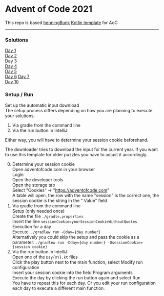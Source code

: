 # Advent of Code 2021

This repo is
based [henningBunk](https://github.com/henningBunk/advent-of-code-kotlin-template) [Kotlin template](https://github.com/henningBunk/advent-of-code-kotlin-template)
for AoC

---

### Solutions

[Day 1](https://github.com/meli-w/AoC-2021/blob/main/app/src/main/kotlin/day01/Day01.kt)  
[Day 2](https://github.com/meli-w/AoC-2021/blob/main/app/src/main/kotlin/day02/Day02.kt)  
[Day 3](https://github.com/meli-w/AoC-2021/blob/main/app/src/main/kotlin/day03/Day03.kt)  
[Day 4](https://github.com/meli-w/AoC-2021/blob/main/app/src/main/kotlin/day04/Day04.kt)  
[Day 5](https://github.com/meli-w/AoC-2021/blob/main/app/src/main/kotlin/day05/Day05.kt)  
[Day 6](https://github.com/meli-w/AoC-2021/blob/main/app/src/main/kotlin/day06/Day06.kt)
[Day 7](https://github.com/meli-w/AoC-2021/blob/main/app/src/main/kotlin/day07/Day07.kt)  
[Day 10](https://github.com/meli-w/AoC-2021/blob/main/app/src/main/kotlin/day10/Day10.kt)  

### Setup / Run

Set up the automatic input download  
The setup process differs depending on how you are planning to execute your solutions.

1. Via gradle from the command line
2. Via the run button in IntelliJ

Either way, you will have to determine your session cookie beforehand.

The downloader tries to download the input for the current year. If you want to use this template for older puzzles you
have to adjust it accordingly.

0. Determine your session cookie  
   Open adventofcode.com in your browser  
   Login  
   Open the developer tools  
   Open the storage tab  
   Select "Cookies" → "https://adventofcode.com"  
   A table will open, the row with the name "session" is the correct one, the session cookie is the string in the "
   Value" field
1. Via gradle from the command line  
   Setup (only needed once)  
   Create the file `./gradle.properties`  
   Insert the line `sessionCookie=yourSessionCookieWithoutQuotes`  
   Execution for a day  
   Execute` ./gradlew run -Dday={day number}`  
   Alternatively you could skip the setup and pass the cookie as a
   parameter: `./gradlew run -Dday={day number} -DsessionCookie={session cookie}`
2. Via the run button in IntelliJ  
   Open one of the `Day{XY}.kt` files  
   Click the play button next to the main function, select Modify run configuration  
   Insert your session cookie into the field Program arguments  
   Execute the day by clicking the run button again and select Run  
   You have to repeat this for each day. Or you edit your run configuration each day to execute a different main
   function.  